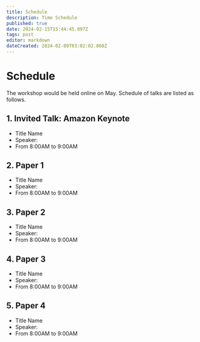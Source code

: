 ```yaml
---
title: Schedule
description: Time Schedule
published: true
date: 2024-02-15T15:44:45.897Z
tags: post
editor: markdown
dateCreated: 2024-02-09T03:02:02.860Z
---
```


# Schedule
 The workshop would be held online on May. Schedule of talks are listed as follows.
## 1. Invited Talk: Amazon Keynote
* Title Name
* Speaker:
* From 8:00AM to 9:00AM


## 2. Paper 1
* Title Name
* Speaker:
* From 8:00AM to 9:00AM


## 3. Paper 2
* Title Name
* Speaker:
* From 8:00AM to 9:00AM


## 4. Paper 3
* Title Name
* Speaker:
* From 8:00AM to 9:00AM


## 5. Paper 4
* Title Name
* Speaker:
* From 8:00AM to 9:00AM